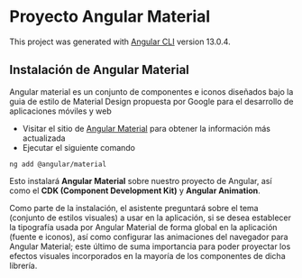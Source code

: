 # Proyecto Angular Material

This project was generated with [Angular CLI](https://github.com/angular/angular-cli) version 13.0.4.

## Instalación de Angular Material

Angular material es un conjunto de componentes e iconos diseñados bajo la guia de estilo de Material Design propuesta por Google para el desarrollo de aplicaciones móviles y web

- Visitar el sitio de [Angular Material](https://material.angular.io/) para obtener la información más actualizada
- Ejecutar el siguiente comando
```
ng add @angular/material
```
Esto instalará **Angular Material** sobre nuestro proyecto de Angular, así como el **CDK (Component Development Kit)** y **Angular Animation**.

Como parte de la instalación, el asistente preguntará sobre el tema (conjunto de estilos visuales) a usar en la aplicación, si se desea establecer la tipografía usada por Angular Material de forma global en la aplicación (fuente e iconos), así como configurar las animaciones del navegador para Angular Material; este último de suma importancia para poder proyectar los efectos visuales incorporados en la mayoría de los componentes de dicha librería.
